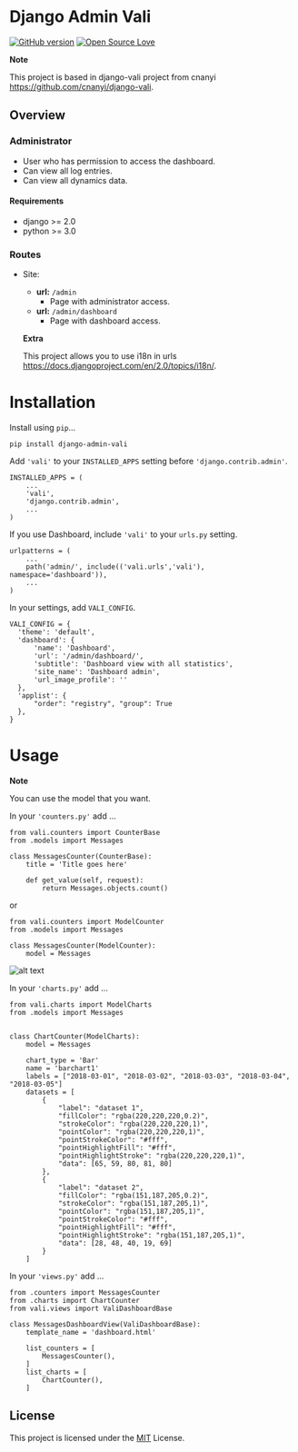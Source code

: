 # Django Admin Vali  

[![GitHub version](https://d25lcipzij17d.cloudfront.net/badge.svg?id=gh&type=6&v=0.1.5&x2=0)](https://pypi.org/project/django-admin-vali/)
[![Open Source Love](https://badges.frapsoft.com/os/mit/mit.svg?v=102)](https://github.com/JchJ/Vali-Django-Admin/blob/master/LICENSE)

**Note**

This project is based in django-vali project from cnanyi  
https://github.com/cnanyi/django-vali.

## Overview  

### Administrator
  * User who has permission to access the dashboard.
  * Can view all log entries.
  * Can view all dynamics data.

#### Requirements
  * django >= 2.0
  * python >= 3.0  

### Routes
* Site:
  * **url:** ```/admin```
    * Page with administrator access.
  * **url:** ```/admin/dashboard```
    * Page with dashboard access.

  **Extra**

  This project allows you to use i18n in urls
  https://docs.djangoproject.com/en/2.0/topics/i18n/.
 
# Installation

Install using `pip`...

    pip install django-admin-vali

Add `'vali'` to your `INSTALLED_APPS` setting before `'django.contrib.admin'`.

    INSTALLED_APPS = (
        ...
        'vali',
        'django.contrib.admin',
        ...
    )  

If you use Dashboard, include `'vali'` to your `urls.py` setting.

    urlpatterns = (
        ...
        path('admin/', include(('vali.urls','vali'), namespace='dashboard')),
        ...
    )

In your settings, add `VALI_CONFIG`.

    VALI_CONFIG = {
      'theme': 'default',
      'dashboard': {
          'name': 'Dashboard',
          'url': '/admin/dashboard/',
          'subtitle': 'Dashboard view with all statistics',
          'site_name': 'Dashboard admin',
          'url_image_profile': ''
      },
      'applist': {
          "order": "registry", "group": True
      },
    }  
  
# Usage  

**Note**

You can use the model that you want.  

In your `'counters.py'` add ...

    from vali.counters import CounterBase
    from .models import Messages

    class MessagesCounter(CounterBase):
        title = 'Title goes here'

        def get_value(self, request):
            return Messages.objects.count()  

or  

    from vali.counters import ModelCounter
    from .models import Messages

    class MessagesCounter(ModelCounter):
        model = Messages  

![alt text](/vali/static/img/counter.png)  
  
In your `'charts.py'` add ...

    from vali.charts import ModelCharts
    from .models import Messages


    class ChartCounter(ModelCharts):
        model = Messages

        chart_type = 'Bar'
        name = 'barchart1'
        labels = ["2018-03-01", "2018-03-02", "2018-03-03", "2018-03-04", "2018-03-05"]
        datasets = [
            {
                "label": "dataset 1",
                "fillColor": "rgba(220,220,220,0.2)",
                "strokeColor": "rgba(220,220,220,1)",
                "pointColor": "rgba(220,220,220,1)",
                "pointStrokeColor": "#fff",
                "pointHighlightFill": "#fff",
                "pointHighlightStroke": "rgba(220,220,220,1)",
                "data": [65, 59, 80, 81, 80]
            },
            {
                "label": "dataset 2",
                "fillColor": "rgba(151,187,205,0.2)",
                "strokeColor": "rgba(151,187,205,1)",
                "pointColor": "rgba(151,187,205,1)",
                "pointStrokeColor": "#fff",
                "pointHighlightFill": "#fff",
                "pointHighlightStroke": "rgba(151,187,205,1)",
                "data": [28, 48, 40, 19, 69]
            }
        ]  

In your `'views.py'` add ...

    from .counters import MessagesCounter
    from .charts import ChartCounter
    from vali.views import ValiDashboardBase

    class MessagesDashboardView(ValiDashboardBase):
        template_name = 'dashboard.html'

        list_counters = [
            MessagesCounter(),
        ]   
        list_charts = [
            ChartCounter(),
        ]
  
License
--------
This project is licensed under the [MIT](LICENSE) License.